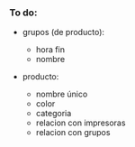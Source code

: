### To do:
- grupos (de producto):
  - hora fin
  - nombre
  
  
- producto:
  - nombre único
  - color
  - categoria  
  - relacion con impresoras
  - relacion con grupos
  